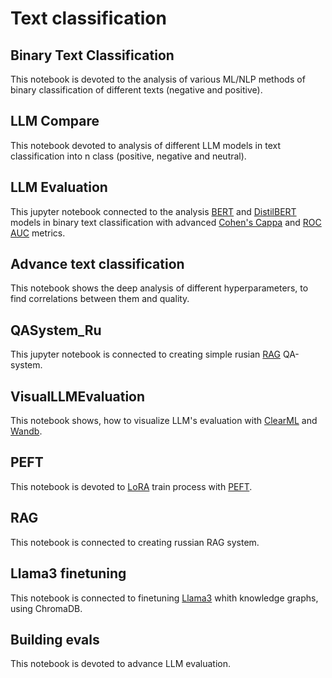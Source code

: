 # Text classification

## Binary Text Classification

This notebook is devoted to the analysis of various ML/NLP methods of binary classification of different texts (negative and positive).

## LLM Compare

This notebook devoted to analysis of different LLM models in text classification into n class (positive, negative and neutral).

## LLM Evaluation

This jupyter notebook connected to the analysis [BERT](https://habr.com/ru/articles/436878/) and [DistilBERT](https://huggingface.co/docs/transformers/model_doc/distilbert) models in binary text classification with advanced [Cohen's Cappa](https://en.wikipedia.org/wiki/Cohen%27s_kappa) and [ROC AUC](https://habr.com/ru/companies/otus/articles/809147/) metrics.

## Advance text classification

This notebook shows the deep analysis of different hyperparameters, to find correlations between them and quality.

## QASystem_Ru

This jupyter notebook is connected to creating simple rusian [RAG](https://habr.com/ru/articles/779526/) QA-system.

## VisualLLMEvaluation

This notebook shows, how to visualize LLM's evaluation with [ClearML](https://clear.ml/) and [Wandb](https://wandb.ai/site).

## PEFT

This notebook is devoted to [LoRA](https://huggingface.co/docs/diffusers/training/lora) train process with [PEFT](https://huggingface.co/docs/peft/index).

## RAG
This notebook is connected to creating russian RAG system.

## Llama3 finetuning

This notebook is connected to finetuning [Llama3](https://huggingface.co/docs/transformers/model_doc/llama3) whith knowledge graphs, using ChromaDB.

## Building evals

This notebook is devoted to advance LLM evaluation.
